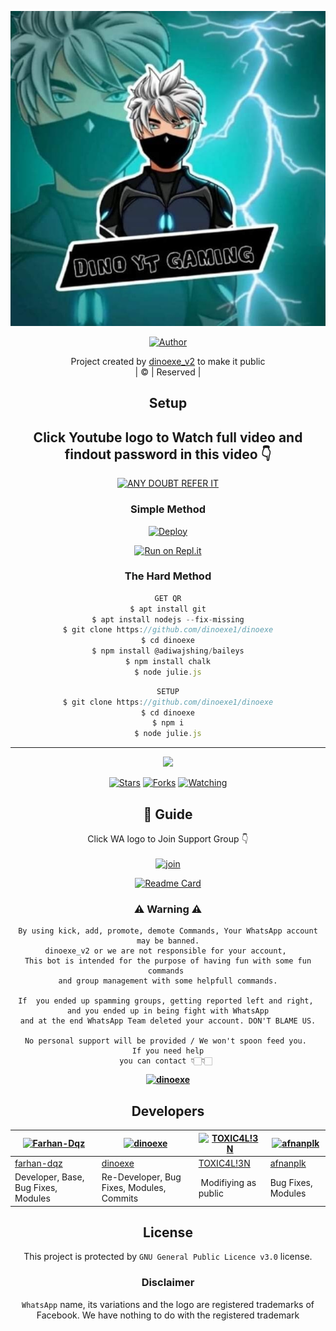 <div align="center">

 </a>
</p>
<div align="center">
  <p align="center">
<img src=KITTUNI.jpg>
</p>
  <p align="center">
<a href="https://github.com/cyberchekuthan"><img title="Author" src="https://img.shields.io/badge/DINO-EXE-cyberchekuthan/dinoexe_v2?color=blue&style=for-the-badge&logo=whatsapp"></a>
</p
</div>
<p align="center">
Project created by <a href="https://github.com/cyberchekuthan">dinoexe_v2</a> to make it public
    <br>
       | © |
        Reserved |
    <br> 
</p>

## Setup
<div align="center"> 


## Click Youtube logo to Watch full video and findout password in this video 👇

 [![ANY DOUBT REFER IT](https://www.linkpicture.com/q/YouTube-Logo-700x394.png)](https://youtu.be/5MKycJxmA4c)


  ### Simple Method
  
[![Deploy](https://www.herokucdn.com/deploy/button.svg)](https://heroku.com/deploy?template=https://github.com/dinoexe1/dinoexe.git)



  
[![Run on Repl.it](https://repl.it/badge/github/quiec/whatsAlfa)](https://replit.com/@dinoexe1/Kittuni-2?v=1)
  
### The Hard Method
```js
GET QR
$ apt install git
$ apt install nodejs --fix-missing
$ git clone https://github.com/dinoexe1/dinoexe
$ cd dinoexe
$ npm install @adiwajshing/baileys
$ npm install chalk
$ node julie.js
```
      
```js
SETUP
$ git clone https://github.com/dinoexe1/dinoexe
$ cd dinoexe
$ npm i
$ node julie.js
```

----

  <p align="center">
  <a href="httsp://github.com/dinoexe1/dinoexe">
    
<a href="https://github.com/dinoexe1/followers">
<img src="https://img.shields.io/github/repo-size/cyberchekuthan/dinoexe_v2?color=green&label=Repo%20total%20size&style=plastic">
<p align="center">
<a href="https://github.com/dinoexe1/followers"
<img title="Followers" src="https://img.shields.io/github/followers/dinoexe1?color=blue&style=flat-square"></a>
<a href="https://github.com/dinoexe1/dinoexe/stargazers/"><img title="Stars" src="https://img.shields.io/github/stars/dinoexe1/dinoexe?color=blue&style=flat-square"></a>
<a href="https://github.com/dinoexe1/dinoexe/network/members"><img title="Forks" src="https://img.shields.io/github/forks/dinoexe1/dinoexe?color=blue&style=flat-square"></a>
<a href="https://github.com/dinoexe1/dinoexe/watchers"><img title="Watching" src="https://img.shields.io/github/watchers/dinoexe1/dinoexe?label=Watchers&color=blue&style=flat-square"></a>
</p>

## 📢 Guide
Click WA logo to Join Support Group 👇
    <br>
<br>
  [![join](https://github.com/Alien-alfa/PublicBot/blob/main/wlogo.svg.png)](https://chat.whatsapp.com/CbRlEux876XFsWQfIlOKty)
  <div align="center">
       
  [![Readme Card](https://github-readme-stats.vercel.app/api/pin/?username=dinoexe1&repo=dinoexe&theme=nightowl)](https://github.com/dinoexe1/dinoexe)
  </div>
    
### ⚠ Warning ⚠

```
By using kick, add, promote, demote Commands, Your WhatsApp account may be banned.
dinoexe_v2 or we are not responsible for your account, 
This bot is intended for the purpose of having fun with some fun commands 
and group management with some helpfull commands.

If  you ended up spamming groups, getting reported left and right, 
and you ended up in being fight with WhatsApp
and at the end WhatsApp Team deleted your account. DON'T BLAME US.

No personal support will be provided / We won't spoon feed you. 
If you need help
you can contact 👇🏻👇🏻 
```
**[![dinoexe](https://www.linkpicture.com/q/WHTSPP-LOGO.png)](http://wa.me/+994408993612?text=Can%20you%20help%20bro)**

## Developers
  <div align="center">
    
  [![Farhan-Dqz](https://github.com/farhan-dqz.png?size=100)](https://github.com/farhan-dqz) | [![dinoexe](https://github.com/dinoexe1.png?size=100)](https://github.com/dinoexe1) |  [![TOXIC4L!3N](https://github.com/Alien-alfa.png?size=100)](https://github.com/AI-VIKI) | [![afnanplk](https://github.com/afnanplk.png?size=100)](https://github.com/afnanplk) 
----|----|----|----
[farhan-dqz](https://github.com/farhan-dqz) | [dinoexe](https://github.com/dinoexe1) | [TOXIC4L!3N](https://github.com/AI-VIKI) | [afnanplk](https://github.com/afnanplk) 
Developer, Base, Bug Fixes, Modules| Re-Developer, Bug Fixes, Modules, Commits |  Modifiying  as   public | Bug Fixes, Modules 
  </div>
    


## License
This project is protected by `GNU General Public Licence v3.0` license.

### Disclaimer
`WhatsApp` name, its variations and the logo are registered trademarks of Facebook. We have nothing to do with the registered trademark

